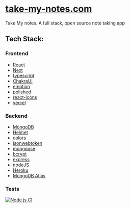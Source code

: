 # [take-my-notes.com](https://take-my-notes.com)

Take My notes. A full stack, open source note taking app

## Tech Stack: 


### Frontend 

- [React](https://github.com/facebook/react)
- [Next](https://github.com/vercel/next.js)
- [typescript](https://github.com/Microsoft/TypeScript)
- [ChakraUI](https://chakra-ui.com/)
- [emotion](https://github.com/emotion-js/emotion)
- [polished](https://github.com/styled-components/polished)
- [react-icons](https://github.com/react-icons/react-icons)
- [vercel](https://vercel.com/)

### Backend 
- [MongoDB](https://www.mongodb.com/)
- [Helmet](https://helmetjs.github.io/)
- [colors](https://github.com/marak/colors.js/)
- [jsonwebtoken](https://jwt.io/)
- [mongoose](https://mongoosejs.com/)
- [bcrypt](https://www.npmjs.com/package/bcryptjs)
- [express](http://expressjs.com/)
- [nodeJS](https://nodejs.org/en/)
- [Heroku](https://www.heroku.com/)
- [MongoDB Atlas](https://www.mongodb.com/cloud/atlas)


### Tests 

[![Node.js CI](https://github.com/luke-h1/take-my-notes.com/actions/workflows/node.js.yml/badge.svg)](https://github.com/luke-h1/take-my-notes.com/actions/workflows/node.js.yml)
